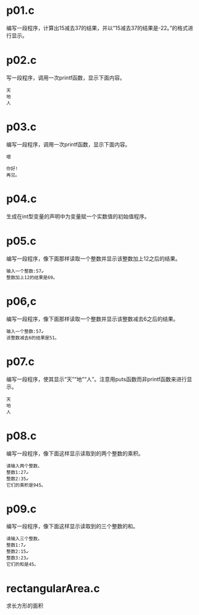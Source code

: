 # p01.c
编写一段程序，计算出15减去37的结果，并以“15减去37的结果是-22。”的格式进行显示。

# p02.c
写一段程序，调用一次printf函数，显示下面内容。

```
天
地
人
```
# p03.c
编写一段程序，调用一次printf函数，显示下面内容。

```
喂

你好!
再见。
```
# p04.c
生成在int型变量的声明中为变量赋一个实数值的初始值程序。

# p05.c
编写一段程序，像下面那样读取一个整数并显示该整数加上12之后的结果。

```
输入一个整数:57↙
整数加上12的结果是69。
```
# p06,c
编写一段程序，像下面那样读取一个整数并显示该整数减去6之后的结果。

```
输入一个整数:57↙
该整数减去6的结果是51。
```
# p07.c

编写一段程序，使其显示“天”“地”“人”。注意用puts函数而非printf函数来进行显示。

```
天
地
人
```
# p08.c

编写一段程序，像下面这样显示读取到的两个整数的乘积。

```
请输入两个整数。
整数1:27↙
整数2:35↙
它们的乘积是945。
```
# p09.c
编写一段程序，像下面这样显示读取到的三个整数的和。

```
请输入三个整数。
整数1:7↙
整数2:15↙
整数3:23↙
它们的和是45。
```
# rectangularArea.c
求长方形的面积


















